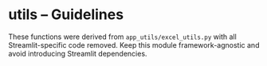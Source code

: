 # utils – Guidelines

These functions were derived from `app_utils/excel_utils.py` with all
Streamlit-specific code removed. Keep this module framework-agnostic and
avoid introducing Streamlit dependencies.

